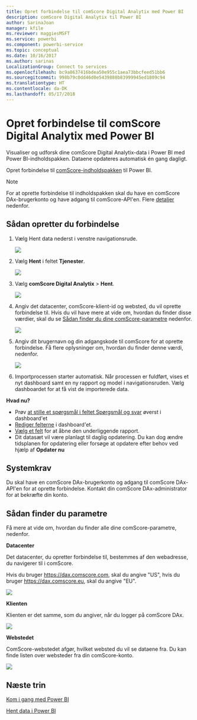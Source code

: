 ```yaml
---
title: Opret forbindelse til comScore Digital Analytix med Power BI
description: comScore Digital Analytix til Power BI
author: SarinaJoan
manager: kfile
ms.reviewer: maggiesMSFT
ms.service: powerbi
ms.component: powerbi-service
ms.topic: conceptual
ms.date: 10/16/2017
ms.author: sarinas
LocalizationGroup: Connect to services
ms.openlocfilehash: bc9a8637416bdea50e955c1aea73bbcfeed51bb6
ms.sourcegitcommit: 998b79c0dd46d0e5439888b83999945ed1809c94
ms.translationtype: HT
ms.contentlocale: da-DK
ms.lasthandoff: 05/17/2018
---
```

# <a name="connect-to-comscore-digital-analytix-with-power-bi"></a>Opret forbindelse til comScore Digital Analytix med Power BI
Visualiser og udforsk dine comScore Digital Analytix-data i Power BI med Power BI-indholdspakken. Dataene opdateres automatisk én gang dagligt.

Opret forbindelse til [comScore-indholdspakken](https://app.powerbi.com/getdata/services/comscore) til Power BI.

>[!NOTE]
>For at oprette forbindelse til indholdspakken skal du have en comScore DAx-brugerkonto og have adgang til comScore-API'en. Flere [detaljer](#Requirements) nedenfor.

## <a name="how-to-connect"></a>Sådan opretter du forbindelse
1. Vælg Hent data nederst i venstre navigationsrude.
   
   ![](media/service-connect-to-connect-to/getdata.png)
2. Vælg **Hent** i feltet **Tjenester**.
   
   ![](media/service-connect-to-connect-to/services.png)
3. Vælg **comScore Digital Analytix** \> **Hent**.
   
   ![](media/service-connect-to-connect-to/comscore.png)
4. Angiv det datacenter, comScore-klient-id og websted, du vil oprette forbindelse til. Hvis du vil have mere at vide om, hvordan du finder disse værdier, skal du se [Sådan finder du dine comScore-parametre](#FindingParams) nedenfor.
   
   ![](media/service-connect-to-connect-to/parameters.png)
5. Angiv dit brugernavn og din adgangskode til comScore for at oprette forbindelse. Få flere oplysninger om, hvordan du finder denne værdi, nedenfor.
   
   ![](media/service-connect-to-connect-to/creds.png)
6. Importprocessen starter automatisk. Når processen er fuldført, vises et nyt dashboard samt en ny rapport og model i navigationsruden. Vælg dashboardet for at få vist de importerede data.

**Hvad nu?**

* Prøv [at stille et spørgsmål i feltet Spørgsmål og svar](power-bi-q-and-a.md) øverst i dashboard'et
* [Rediger felterne](service-dashboard-edit-tile.md) i dashboard'et.
* [Vælg et felt](service-dashboard-tiles.md) for at åbne den underliggende rapport.
* Dit datasæt vil være planlagt til daglig opdatering. Du kan dog ændre tidsplanen for opdatering eller forsøge at opdatere efter behov ved hjælp af **Opdater nu**

<a name="Requirements"></a>

## <a name="system-requirements"></a>Systemkrav
Du skal have en comScore DAx-brugerkonto og adgang til comScore DAx-API'en for at oprette forbindelse. Kontakt din comScore DAx-administrator for at bekræfte din konto.

<a name="FindingParams"></a>

## <a name="finding-parameters"></a>Sådan finder du parametre
Få mere at vide om, hvordan du finder alle dine comScore-parametre, nedenfor.

**Datacenter**

Det datacenter, du opretter forbindelse til, bestemmes af den webadresse, du navigerer til i comScore.

Hvis du bruger https://dax.comscore.com, skal du angive "US", hvis du bruger https://dax.comscore.eu, skal du angive "EU".

![](media/service-connect-to-connect-to/comscore_url.png) 

**Klienten**

Klienten er det samme, som du angiver, når du logger på comScore DAx.

![](media/service-connect-to-connect-to/comscore_signin.png) 

**Webstedet**

ComScore-webstedet afgør, hvilket websted du vil se dataene fra. Du kan finde listen over websteder fra din comScore-konto.

![](media/service-connect-to-connect-to/comscore_sites.png)

## <a name="next-steps"></a>Næste trin
[Kom i gang med Power BI](service-get-started.md)

[Hent data i Power BI](service-get-data.md)

